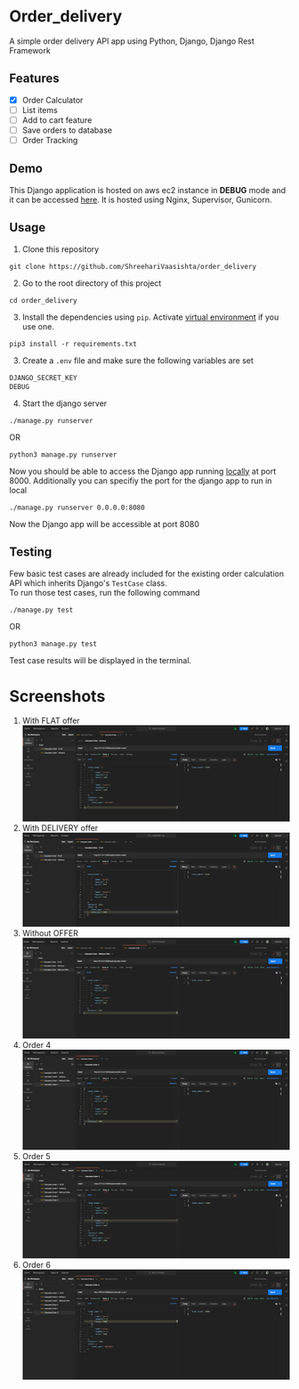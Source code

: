 # Order_delivery
A simple order delivery API app using Python, Django, Django Rest Framework

## Features
- [x] Order Calculator
- [ ] List items
- [ ] Add to cart feature
- [ ] Save orders to database
- [ ] Order Tracking

## Demo
This Django application is hosted on aws ec2 instance in <b>DEBUG</b> mode and it can be accessed [here](http://ec2-15-207-115-148.ap-south-1.compute.amazonaws.com/api/calculate-order/). It is hosted using Nginx, Supervisor, Gunicorn.

## Usage
1. Clone this repository
```
git clone https://github.com/ShreehariVaasishta/order_delivery
```
2. Go to the root directory of this project
```
cd order_delivery
```
3. Install the dependencies using `pip`. Activate [virtual environment](https://python-guide-cn.readthedocs.io/en/latest/dev/virtualenvs.html) if you use one.
```
pip3 install -r requirements.txt
```
3. Create a `.env` file and make sure the following variables are set
```
DJANGO_SECRET_KEY
DEBUG
```
4. Start the django server 
```
./manage.py runserver
```
OR
```
python3 manage.py runserver
```
Now you should be able to access the Django app running [locally](http://127.0.0.1:8000/) at port 8000. Additionally you can specifiy the port for the django app to run in local
```
./manage.py runserver 0.0.0.0:8080
```
Now the Django app will be accessible at port 8080
## Testing
Few basic test cases are already included for the existing order calculation API which inherits Django's `TestCase` class. <br />
To run those test cases, run the following command
```
./manage.py test 
```
OR
```
python3 manage.py test
```
Test case results will be displayed in the terminal.

# Screenshots
1. With FLAT offer
![Flat](./demo-images/order-1.png)
2. With DELIVERY offer
![Delivery](./demo-images/order-2.png)
3. Without OFFER
![No offer](./demo-images/order-3.png)
4. Order 4
![Order 4](./demo-images/order-4.png)
5. Order 5
![Order 5](./demo-images/order-5.png)
6. Order 6
![Order 6](./demo-images/order-6.png)